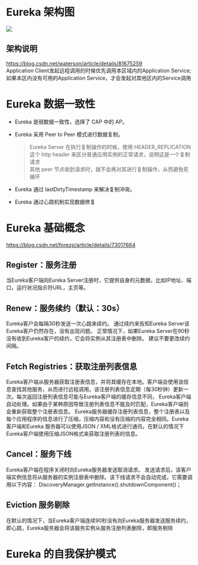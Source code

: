 # Eureka 架构图
![](https://img-blog.csdn.net/20180814214831727?watermark/2/text/aHR0cHM6Ly9ibG9nLmNzZG4ubmV0L3dhdGVyc29u/font/5a6L5L2T/fontsize/400/fill/I0JBQkFCMA==/dissolve/70)

## 架构说明
https://blog.csdn.net/waterson/article/details/81675259  
Application Client发起远程调用的时候优先调用本区域内的Application Service; 如果本区内没有可用的Application Service，才会发起对其他区内的Service调用

# Eureka 数据一致性
* Eureka 是弱数据一致性，选择了 CAP 中的 AP。
* Eureka 采用 Peer to Peer 模式进行数据复制。  
  > Eureka Server 在执行复制操作的时候，使用 HEADER_REPLICATION 这个 http header 来区分普通应用实例的正常请求，说明这是一个复制请求  
  其他 peer 节点收到请求时，就不会再对其进行复制操作，从而避免死循环

* Eureka 通过 lastDirtyTimestamp 来解决复制冲突。
* Eureka 通过心跳机制实现数据修复

# Eureka 基础概念
https://blog.csdn.net/forezp/article/details/73017664  

## Register：服务注册
当Eureka客户端向Eureka Server注册时，它提供自身的元数据，比如IP地址、端口，运行状况指示符URL，主页等。

## Renew：服务续约（默认：30s）
Eureka客户会每隔30秒发送一次心跳来续约。 通过续约来告知Eureka Server该Eureka客户仍然存在，没有出现问题。 正常情况下，如果Eureka Server在90秒没有收到Eureka客户的续约，它会将实例从其注册表中删除。 建议不要更改续约间隔。

## Fetch Registries：获取注册列表信息
Eureka客户端从服务器获取注册表信息，并将其缓存在本地。客户端会使用该信息查找其他服务，从而进行远程调用。该注册列表信息定期（每30秒钟）更新一次。每次返回注册列表信息可能与Eureka客户端的缓存信息不同， Eureka客户端自动处理。如果由于某种原因导致注册列表信息不能及时匹配，Eureka客户端则会重新获取整个注册表信息。 Eureka服务器缓存注册列表信息，整个注册表以及每个应用程序的信息进行了压缩，压缩内容和没有压缩的内容完全相同。Eureka客户端和Eureka 服务器可以使用JSON / XML格式进行通讯。在默认的情况下Eureka客户端使用压缩JSON格式来获取注册列表的信息。

## Cancel：服务下线
Eureka客户端在程序关闭时向Eureka服务器发送取消请求。 发送请求后，该客户端实例信息将从服务器的实例注册表中删除。该下线请求不会自动完成，它需要调用以下内容：
DiscoveryManager.getInstance().shutdownComponent()；

## Eviction 服务剔除
在默认的情况下，当Eureka客户端连续90秒没有向Eureka服务器发送服务续约，即心跳，Eureka服务器会将该服务实例从服务注册列表删除，即服务剔除

# Eureka 的自我保护模式
